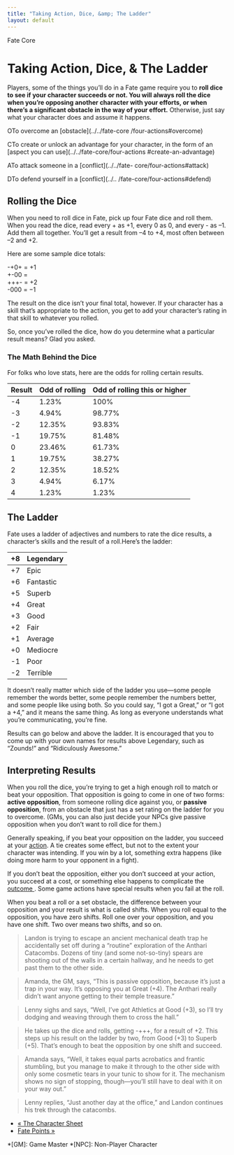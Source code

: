 ```yaml
---
title: "Taking Action, Dice, &amp; The Ladder"
layout: default
---
```

    
Fate Core

#  Taking Action, Dice, &amp; The Ladder

Players, some of the things you’ll do in a Fate game require you to **roll
dice to see if your character succeeds or not. You will always roll the dice
when you’re opposing another character with your efforts, or when there’s a
significant obstacle in the way of your effort.** Otherwise, just say what
your character does and assume it happens.

<span class="fate_font">O</span>To overcome an [obstacle](../../fate-core
/four-actions#overcome)

<span class="fate_font">C</span>To create or unlock an advantage for your character,
in the form of an [aspect you can use](../../fate-core/four-actions
#create-an-advantage)

<span class="fate_font">A</span>To attack someone in a [conflict](../../fate-
core/four-actions#attack)

<span class="fate_font">D</span>To defend yourself in a [conflict](../..
/fate-core/four-actions#defend)

## Rolling the Dice

When you need to roll dice in Fate, pick up four Fate dice and roll them. When
you read the dice, read every <span class="fate_font">+</span> as +1, every
<span class="fate_font">0</span> as 0, and every <span class="fate_font">-</span> as –1. Add
them all together. You’ll get a result from –4 to +4, most often between –2
and +2.

Here are some sample dice totals:

<span class="fate_font">-+0+</span> = +1  
<span class="fate_font">+-00</span> =  
<span class="fate_font">+++-</span> = +2  
<span class="fate_font">-000</span> = −1

The result on the dice isn’t your final total, however. If your character has
a skill that’s appropriate to the action, you get to add your character’s
rating in that skill to whatever you rolled.

So, once you’ve rolled the dice, how do you determine what a particular result
means? Glad you asked.

### The Math Behind the Dice

For folks who love stats, here are the odds for rolling certain results.

Result| Odd of rolling| Odd of rolling this or higher  
---|---|---  
-4| 1.23%| 100%  
-3| 4.94%| 98.77%  
-2| 12.35%| 93.83%  
-1| 19.75%| 81.48%  
0| 23.46%| 61.73%  
1| 19.75%| 38.27%  
2| 12.35%| 18.52%  
3| 4.94%| 6.17%  
4| 1.23%| 1.23%  
  
## The Ladder

Fate uses a ladder of adjectives and numbers to rate the dice results, a
character’s skills and the result of a roll.Here’s the ladder:

+8| Legendary  
---|---  
+7| Epic  
+6| Fantastic  
+5| Superb  
+4| Great  
+3| Good  
+2| Fair  
+1| Average  
+0| Mediocre  
-1| Poor  
-2| Terrible  
  
It doesn’t really matter which side of the ladder you use—some people remember
the words better, some people remember the numbers better, and some people
like using both. So you could say, “I got a Great,” or “I got a +4,” and it
means the same thing. As long as everyone understands what you’re
communicating, you’re fine.

Results can go below and above the ladder. It is encouraged that you to come
up with your own names for results above Legendary, such as “Zounds!” and
“Ridiculously Awesome.”

## Interpreting Results

When you roll the dice, you’re trying to get a high enough roll to match or
beat your opposition. That opposition is going to come in one of two forms:
**active opposition**, from someone rolling dice against you, or **passive
opposition**, from an obstacle that just has a set rating on the ladder for
you to overcome. (GMs, you can also just decide your NPCs give passive
opposition when you don’t want to roll dice for them.)

Generally speaking, if you beat your opposition on the ladder, you succeed at
your [action](../../fate-core/four-actions). A tie creates some
effect, but not to the extent your character was intending. If you win by a
lot, something extra happens (like doing more harm to your opponent in a
fight).

If you don’t beat the opposition, either you don’t succeed at your action, you
succeed at a cost, or something else happens to complicate the [outcome
](../../fate-core/four-outcomes). Some game actions have special
results when you fail at the roll.

When you beat a roll or a set obstacle, the difference between your opposition
and your result is what is called shifts. When you roll equal to the
opposition, you have zero shifts. Roll one over your opposition, and you have
one shift. Two over means two shifts, and so on.

> Landon is trying to escape an ancient mechanical death trap he accidentally
set off during a “routine” exploration of the Anthari Catacombs. Dozens of
tiny (and some not-so-tiny) spears are shooting out of the walls in a certain
hallway, and he needs to get past them to the other side.

>

> Amanda, the GM, says, “This is passive opposition, because it’s just a trap
in your way. It’s opposing you at Great (+4). The Anthari really didn’t want
anyone getting to their temple treasure.”

>

> Lenny sighs and says, “Well, I’ve got Athletics at Good (+3), so I’ll try
dodging and weaving through them to cross the hall.”

>

> He takes up the dice and rolls, getting <span class="fate_font">-+++</span>, for a
result of +2. This steps up his result on the ladder by two, from Good (+3) to
Superb (+5). That’s enough to beat the opposition by one shift and succeed.

>

> Amanda says, “Well, it takes equal parts acrobatics and frantic stumbling,
but you manage to make it through to the other side with only some cosmetic
tears in your tunic to show for it. The mechanism shows no sign of stopping,
though—you’ll still have to deal with it on your way out.”

>

> Lenny replies, “Just another day at the office,” and Landon continues his
trek through the catacombs.

  * [« The Character Sheet](/fate-core/character-sheet)
  * [Fate Points »](/fate-core/fate-points)

  *[GM]: Game Master
  *[NPC]: Non-Player Character

